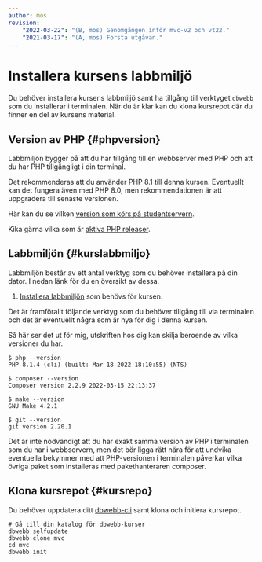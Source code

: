 ```yaml
---
author: mos
revision:
    "2022-03-22": "(B, mos) Genomgången inför mvc-v2 och vt22."
    "2021-03-17": "(A, mos) Första utgåvan."
...
```

Installera kursens labbmiljö
==================================

Du behöver installera kursens labbmiljö samt ha tillgång till verktyget `dbwebb` som du installerar i terminalen. När du är klar kan du klona kursrepot där du finner en del av kursens material.



Version av PHP {#phpversion}
----------------------------------

Labbmiljön bygger på att du har tillgång till en webbserver med PHP och att du har PHP tillgängligt i din terminal.

Det rekommenderas att du använder PHP 8.1 till denna kursen. Eventuellt kan det fungera även med PHP 8.0, men rekommendationen är att uppgradera till senaste versionen.

Här kan du se vilken [version som körs på studentservern](http://www.student.bth.se/~mosstud/test/info.php).

Kika gärna vilka som är [aktiva PHP releaser](https://www.php.net/supported-versions.php).



Labbmiljön {#kurslabbmiljo}
----------------------------------

Labbmiljön består av ett antal verktyg som du behöver installera på din dator. I nedan länk för du en översikt av dessa.

1. [Installera labbmiljön](./../labbmiljo) som behövs för kursen.

Det är framförallt följande verktyg som du behöver tillgång till via terminalen och det är eventuellt några som är nya för dig i denna kursen.

Så här ser det ut för mig, utskriften hos dig kan skilja beroende av vilka versioner du har.

```
$ php --version
PHP 8.1.4 (cli) (built: Mar 18 2022 18:10:55) (NTS)

$ composer --version
Composer version 2.2.9 2022-03-15 22:13:37

$ make --version
GNU Make 4.2.1

$ git --version
git version 2.20.1
```

Det är inte nödvändigt att du har exakt samma version av PHP i terminalen som du har i webbservern, men det bör ligga rätt nära för att undvika eventuella bekymmer med att PHP-versionen i terminalen påverkar vilka övriga paket som installeras med pakethanteraren composer.



Klona kursrepot {#kursrepo}
----------------------------------

Du behöver uppdatera ditt [dbwebb-cli](dbwebb-cli) samt klona och initiera kursrepot.

```text
# Gå till din katalog för dbwebb-kurser
dbwebb selfupdate
dbwebb clone mvc
cd mvc
dbwebb init
```
